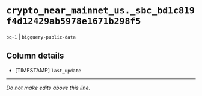 # `crypto_near_mainnet_us._sbc_bd1c819f4d12429ab5978e1671b298f5`
`bq-1` | `bigquery-public-data`

## Column details
* [TIMESTAMP] `last_update`

-------------------------------------------------------------------------------
*Do not make edits above this line.*
